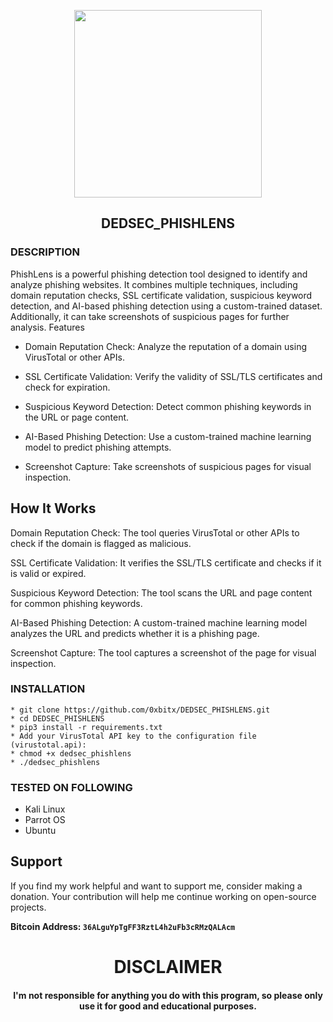 
<p align="center">
<img src="https://media3.giphy.com/media/v1.Y2lkPTc5MGI3NjExMHI5bG13MjNldzltMjFiaWs4emJqa2FtMmN1dHNqNjFvd2NqMXQ0MiZlcD12MV9pbnRlcm5hbF9naWZfYnlfaWQmY3Q9Zw/kliStk02WKPkHxDUCb/giphy.webp", width="300", height="300">
</p>

<h2 align="center">DEDSEC_PHISHLENS</h2>

### DESCRIPTION
PhishLens is a powerful phishing detection tool designed to identify and analyze phishing websites. It combines multiple techniques, including domain reputation checks, SSL certificate validation, suspicious keyword detection, and AI-based phishing detection using a custom-trained dataset. Additionally, it can take screenshots of suspicious pages for further analysis.
Features

  * Domain Reputation Check: Analyze the reputation of a domain using VirusTotal or other APIs.
  
  * SSL Certificate Validation: Verify the validity of SSL/TLS certificates and check for expiration.
  
  * Suspicious Keyword Detection: Detect common phishing keywords in the URL or page content.
  
  * AI-Based Phishing Detection: Use a custom-trained machine learning model to predict phishing attempts.
  
  * Screenshot Capture: Take screenshots of suspicious pages for visual inspection.
  
## How It Works
  Domain Reputation Check:
        The tool queries VirusTotal or other APIs to check if the domain is flagged as malicious.

  SSL Certificate Validation:
        It verifies the SSL/TLS certificate and checks if it is valid or expired.

  Suspicious Keyword Detection:
        The tool scans the URL and page content for common phishing keywords.

  AI-Based Phishing Detection:
        A custom-trained machine learning model analyzes the URL and predicts whether it is a phishing page.
  
  Screenshot Capture:
        The tool captures a screenshot of the page for visual inspection.
        
### INSTALLATION
    * git clone https://github.com/0xbitx/DEDSEC_PHISHLENS.git
    * cd DEDSEC_PHISHLENS
    * pip3 install -r requirements.txt
    * Add your VirusTotal API key to the configuration file (virustotal.api):
    * chmod +x dedsec_phishlens
    * ./dedsec_phishlens

### TESTED ON FOLLOWING
* Kali Linux 
* Parrot OS 
* Ubuntu

## Support

If you find my work helpful and want to support me, consider making a donation. Your contribution will help me continue working on open-source projects.

**Bitcoin Address: `36ALguYpTgFF3RztL4h2uFb3cRMzQALAcm`**
   
<h1 align="center"> DISCLAIMER </h1>

<h4 align="center">I'm not responsible for anything you do with this program, so please only use it for good and educational purposes. </h4>
